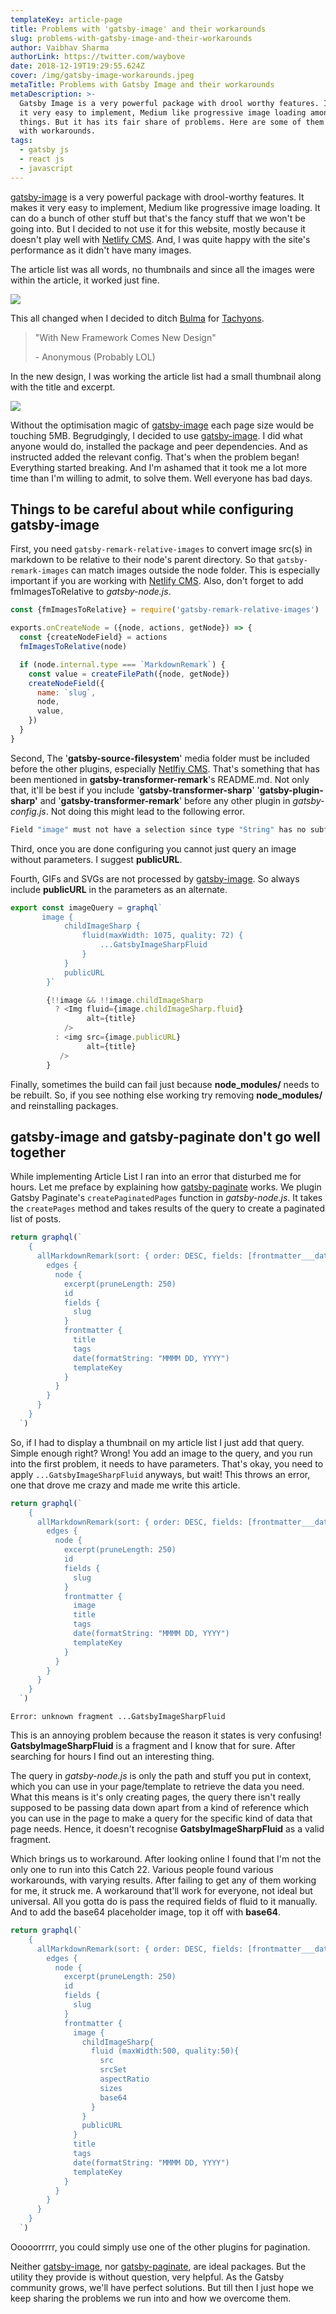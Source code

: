 ```yaml
---
templateKey: article-page
title: Problems with 'gatsby-image' and their workarounds
slug: problems-with-gatsby-image-and-their-workarounds
author: Vaibhav Sharma
authorLink: https://twitter.com/waybove
date: 2018-12-19T19:29:55.624Z
cover: /img/gatsby-image-workarounds.jpeg
metaTitle: Problems with Gatsby Image and their workarounds
metaDescription: >-
  Gatsby Image is a very powerful package with drool worthy features. It makes
  it very easy to implement, Medium like progressive image loading among other
  things. But it has its fair share of problems. Here are some of them along
  with workarounds.
tags:
  - gatsby js
  - react js
  - javascript
---
```

[gatsby-image](https://www.gatsbyjs.org/packages/gatsby-image/) is a very powerful package with drool-worthy features. It makes it very easy to implement, Medium like progressive image loading. It can do a bunch of other stuff but that's the fancy stuff that we won't be going into. But I decided to not use it for this website, mostly because it doesn't play well with [Netlify CMS](https://www.netlifycms.org). And, I was quite happy with the site's performance as it didn't have many images.

The article list was all words, no thumbnails and since all the images were within the article, it worked just fine.

![](/img/screenshot-2019-09-07-at-4.01.21-pm.png)

This all changed when I decided to ditch [Bulma](https://bulma.io) for [Tachyons](https://tachyons.io).

> "With New Framework Comes New Design"
>
> \- Anonymous (Probably LOL)

In the new design, I was working the article list had a small thumbnail along with the title and excerpt.

![](/img/screenshot-2018-12-19-at-11.19.21-pm.png)

Without the optimisation magic of [gatsby-image](https://www.gatsbyjs.org/packages/gatsby-image/) each page size would be touching 5MB. Begrudgingly, I decided to use [gatsby-image](https://www.gatsbyjs.org/packages/gatsby-image/). I did what anyone would do, installed the package and peer dependencies. And as instructed added the relevant config. That's when the problem began! Everything started breaking. And I'm ashamed that it took me a lot more time than I'm willing to admit, to solve them. Well everyone has bad days.

## Things to be careful about while configuring gatsby-image

First, you need `gatsby-remark-relative-images` to convert image src(s) in markdown to be relative to their node's parent directory. So that `gatsby-remark-images` can match images outside the node folder. This is especially important if you are working with [Netlify CMS](https://www.netlifycms.org). Also, don't forget to add fmImagesToRelative to _gatsby-node.js_.

```javascript
const {fmImagesToRelative} = require('gatsby-remark-relative-images')

exports.onCreateNode = ({node, actions, getNode}) => {
  const {createNodeField} = actions
  fmImagesToRelative(node)

  if (node.internal.type === `MarkdownRemark`) {
    const value = createFilePath({node, getNode})
    createNodeField({
      name: `slug`,
      node,
      value,
    })
  }
}
```

Second, The '**gatsby-source-filesystem**' media folder must be included before the other plugins, especially [Netlfiy CMS](https://www.netlifycms.org). That's something that has been mentioned in **gatsby-transformer-remark**'s README.md. Not only that, it'll be best if you include '**gatsby-transformer-sharp**' '**gatsby-plugin-sharp'** and '**gatsby-transformer-remark**' before any other plugin in _gatsby-config.js_. Not doing this might lead to the following error.

```bash
Field "image" must not have a selection since type "String" has no subfields
```

Third, once you are done configuring you cannot just query an image without parameters. I suggest **publicURL**.

Fourth, GIFs and SVGs are not processed by [gatsby-image](https://www.gatsbyjs.org/packages/gatsby-image/). So always include **publicURL** in the parameters as an alternate.

```javascript
export const imageQuery = graphql`
       image {
            childImageSharp {
                fluid(maxWidth: 1075, quality: 72) {
                    ...GatsbyImageSharpFluid
                }
            }
            publicURL
        }`
```

```javascript
        {!!image && !!image.childImageSharp
          ? <Img fluid={image.childImageSharp.fluid}
                 alt={title}
            />
          : <img src={image.publicURL}
                 alt={title} 
           />
        }
```

Finally, sometimes the build can fail just because **node_modules/** needs to be rebuilt. So, if you see nothing else working try removing **node_modules/** and reinstalling packages.

## gatsby-image and gatsby-paginate don't go well together

While implementing Article List I ran into an error that disturbed me for hours. Let me preface by explaining how [gatsby-paginate](ttps://www.gatsbyjs.org/packages/gatsby-paginate) works. We plugin Gatsby Paginate's `createPaginatedPages` function in _gatsby-node.js_. It takes the `createPages` method and takes results of the query to create a paginated list of posts.

```javascript
return graphql(`
    {
      allMarkdownRemark(sort: { order: DESC, fields: [frontmatter___date] }) {
        edges {
          node {
            excerpt(pruneLength: 250)
            id
            fields {
              slug
            }
            frontmatter {
              title
              tags
              date(formatString: "MMMM DD, YYYY")
              templateKey
            }
          }
        }
      }
    }
  `)
```

So, if I had to display a thumbnail on my article list I just add that query. Simple enough right? Wrong! You add an image to the query, and you run into the first problem, it needs to have parameters. That's okay, you need to apply `...GatsbyImageSharpFluid` anyways, but wait! This throws an error, one that drove me crazy and made me write this article.

```javascript
return graphql(`
    {
      allMarkdownRemark(sort: { order: DESC, fields: [frontmatter___date] }) {
        edges {
          node {
            excerpt(pruneLength: 250)
            id
            fields {
              slug
            }
            frontmatter {
              image
              title
              tags
              date(formatString: "MMMM DD, YYYY")
              templateKey
            }
          }
        }
      }
    }
  `)
```

```shell
Error: unknown fragment ...GatsbyImageSharpFluid
```

This is an annoying problem because the reason it states is very confusing! **GatsbyImageSharpFluid** is a fragment and I know that for sure. After searching for hours I find out an interesting thing.

The query in _gatsby-node.js_ is only the path and stuff you put in context, which you can use in your page/template to retrieve the data you need. What this means is it's only creating pages, the query there isn't really supposed to be passing data down apart from a kind of reference which you can use in the page to make a query for the specific kind of data that page needs. Hence, it doesn't recognise **GatsbyImageSharpFluid** as a valid fragment.

Which brings us to workaround. After looking online I found that I'm not the only one to run into this Catch 22. Various people found various workarounds, with varying results. After failing to get any of them working for me, it struck me. A workaround that'll work for everyone, not ideal but universal. All you gotta do is pass the required fields of fluid to it manually. And to add the base64 placeholder image, top it off with **base64**.

```javascript
return graphql(`
    {
      allMarkdownRemark(sort: { order: DESC, fields: [frontmatter___date] }) {
        edges {
          node {
            excerpt(pruneLength: 250)
            id
            fields {
              slug
            }
            frontmatter {
              image {
                childImageSharp{
                  fluid (maxWidth:500, quality:50){
                    src
                    srcSet
                    aspectRatio
                    sizes
                    base64
                  }
                }
                publicURL
              }
              title
              tags
              date(formatString: "MMMM DD, YYYY")
              templateKey
            }
          }
        }
      }
    }
  `)
```

Ooooorrrrr, you could simply use one of the other plugins for pagination.

Neither [gatsby-image](https://www.gatsbyjs.org/packages/gatsby-image/), nor [gatsby-paginate](ttps://www.gatsbyjs.org/packages/gatsby-paginate), are ideal packages. But the utility they provide is without question, very helpful. As the Gatsby community grows, we'll have perfect solutions. But till then I just hope we keep sharing the problems we run into and how we overcome them.

